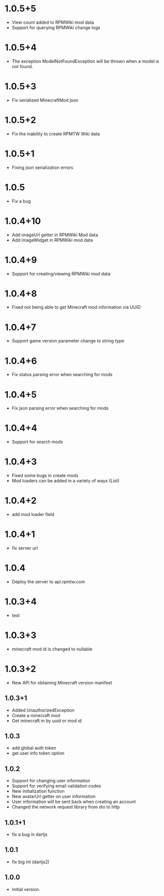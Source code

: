 # 1.0.5+5
- View count added to RPMWiki mod data
- Support for querying RPMWiki change logs 
# 1.0.5+4
- The exception ModelNotFoundException will be thrown when a model is not found.
# 1.0.5+3
- Fix serialized MinecraftMod json
# 1.0.5+2
- Fix the inability to create RPMTW Wiki data
# 1.0.5+1
- Fixing json serialization errors
# 1.0.5
- Fix a bug
# 1.0.4+10
- Add imageUrl getter in RPMWiki Mod data
- Add imageWidget in RPMWiki mod data
# 1.0.4+9
- Support for creating/viewing RPMWiki mod data
# 1.0.4+8
- Fixed not being able to get Minecraft mod information via UUID
# 1.0.4+7
- Support game version parameter change to string type
# 1.0.4+6
- Fix status parsing error when searching for mods
# 1.0.4+5
- Fix json parsing error when searching for mods
# 1.0.4+4
- Support for search mods
# 1.0.4+3
- Fixed some bugs in create mods
- Mod loaders can be added in a variety of ways (List)
# 1.0.4+2
- add mod loader field
# 1.0.4+1
- fix server url
# 1.0.4

- Deploy the server to api.rpmtw.com
# 1.0.3+4
- test
# 1.0.3+3
- minecraft mod id is changed to nullable
# 1.0.3+2

- New API for obtaining Minecraft version manifest

## 1.0.3+1

- Added UnauthorizedException 
- Create a minecraft mod
- Get minecraft m by uuid or mod id

## 1.0.3

- add global auth token
- get user info token option

## 1.0.2

- Support for changing user information
- Support for verifying email validation codes
- New initialization function
- New avatarUrl getter on user information
- User information will be sent back when creating an account
- Changed the network request library from dio to http

## 1.0.1+1

- fix a bug in dartjs

## 1.0.1

- fix big int (dartjs2)
## 1.0.0

- Initial version.